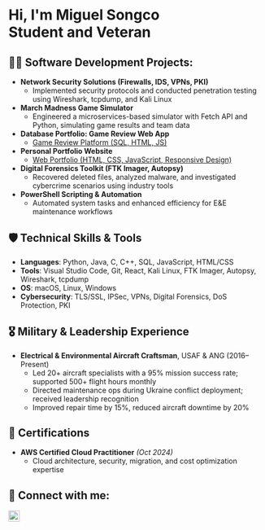 <h1>Hi, I'm Miguel Songco
<br/><a>Student</a> and <a>Veteran</a></h1>

<h2>👨‍💻 Software Development Projects:</h2>

- <b>Network Security Solutions (Firewalls, IDS, VPNs, PKI)</b>
  - Implemented security protocols and conducted penetration testing using Wireshark, tcpdump, and Kali Linux
- <b>March Madness Game Simulator</b>
  - Engineered a microservices-based simulator with Fetch API and Python, simulating game results and team data
- <b>Database Portfolio: Game Review Web App</b>
  - [Game Review Platform (SQL, HTML, JS)](https://github.com/miguelsongco/GameReviewDB)
- <b>Personal Portfolio Website</b>
  - [Web Portfolio (HTML, CSS, JavaScript, Responsive Design)](https://github.com/miguelsongco/PortfolioSite)
- <b>Digital Forensics Toolkit (FTK Imager, Autopsy)</b>
  - Recovered deleted files, analyzed malware, and investigated cybercrime scenarios using industry tools
- <b>PowerShell Scripting & Automation</b>
  - Automated system tasks and enhanced efficiency for E&E maintenance workflows

<h2>🛡️ Technical Skills & Tools</h2>

- **Languages**: Python, Java, C, C++, SQL, JavaScript, HTML/CSS
- **Tools**: Visual Studio Code, Git, React, Kali Linux, FTK Imager, Autopsy, Wireshark, tcpdump
- **OS**: macOS, Linux, Windows
- **Cybersecurity**: TLS/SSL, IPSec, VPNs, Digital Forensics, DoS Protection, PKI

<h2>🎖 Military & Leadership Experience</h2>

- **Electrical & Environmental Aircraft Craftsman**, USAF & ANG (2016–Present)
  - Led 20+ aircraft specialists with a 95% mission success rate; supported 500+ flight hours monthly
  - Directed maintenance ops during Ukraine conflict deployment; received leadership recognition
  - Improved repair time by 15%, reduced aircraft downtime by 20%

<h2>📜 Certifications</h2>

- **AWS Certified Cloud Practitioner** *(Oct 2024)*
  - Cloud architecture, security, migration, and cost optimization expertise

<h2>🤳 Connect with me:</h2>

[<img align="left" alt="Miguel Songco | LinkedIn" width="22px" src="https://cdn.jsdelivr.net/npm/simple-icons@v3/icons/linkedin.svg" />][linkedin]

[linkedin]: https://linkedin.com/in/miguel-songco
